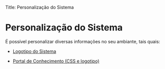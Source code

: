 Title: Personalização do Sistema

# Personalização do Sistema

É possível personalizar diversas informações no seu ambiante, tais quais:

- [Logotipo do Sistema][1]

- [Portal de Conhecimento (CSS e logotipo)][2]

[1]:/pt-br/citsmart-platform-8/platform-administration/environment-configuration/banner-logo.html
[2]:/pt-br/citsmart-platform-8/platform-administration/environment-configuration/knowledge-portal-customize-knowledge-portal.html
